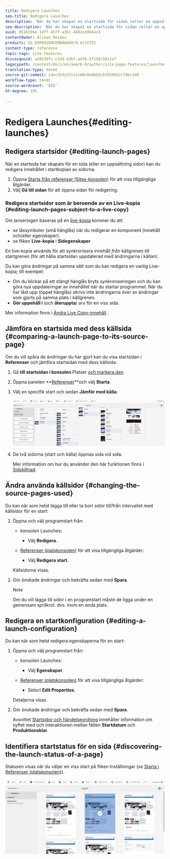 ```yaml
---
title: Redigera Launches
seo-title: Redigera Launches
description: 'När du har skapat en startsida för sidan (eller en uppsättning sidor) kan du redigera innehållet i startkopian av sidorna. '
seo-description: 'När du har skapat en startsida för sidan (eller en uppsättning sidor) kan du redigera innehållet i startkopian av sidorna. '
uuid: 851bcbbe-1dff-457f-a3bc-468ace9b4ac4
contentOwner: Alison Heimoz
products: SG_EXPERIENCEMANAGER/6.4/SITES
content-type: reference
topic-tags: site-features
discoiquuid: a28539fc-c1dd-43bf-a47b-5f158c5611a7
legacypath: /content/docs/en/aem/6-0/author/site-page-features/launches
translation-type: tm+mt
source-git-commit: cdec5b3c57ce1c80c0ed6b5cb7650b52cf9bc340
workflow-type: tm+mt
source-wordcount: '515'
ht-degree: 19%

---
```



# Redigera Launches{#editing-launches}

## Redigera startsidor {#editing-launch-pages}

När en startsida har skapats för en sida (eller en uppsättning sidor) kan du redigera innehållet i startkopian av sidorna.

1. Öppna [Starta från referenser (Sites-konsolen)](/help/sites-authoring/launches.md#launches-in-references-sites-console) för att visa tillgängliga åtgärder.
1. Välj **Gå till sidan** för att öppna sidan för redigering.

### Redigera startsidor som är beroende av en Live-kopia {#editing-launch-pages-subject-to-a-live-copy}

Om lanseringen baseras på en [live-kopia](/help/sites-administering/msm.md) kommer du att:

* se låssymboler (små hänglås) när du redigerar en komponent (innehåll och/eller egenskaper).
* se fliken **Live-kopia** i **Sidegenskaper**

En live-kopia används för att synkronisera innehåll *från* källgrenen *till* startgrenen (för att hålla startsidan uppdaterad med ändringarna i källan).

Du kan göra ändringar på samma sätt som du kan redigera en vanlig Live-kopia; till exempel:

* Om du klickar på ett stängt hänglås bryts synkroniseringen och du kan göra nya uppdateringar av innehållet när du startar programmet. När du har låst upp (öppet hänglås) skrivs inte ändringarna över av ändringar som gjorts på samma plats i källgrenen.
* **Gör uppehåll i** (och **återuppta**) arv för en viss sida.

Mer information finns i [Ändra Live Copy-innehåll](/help/sites-administering/msm-livecopy.md#changing-live-copy-content) .

## Jämföra en startsida med dess källsida {#comparing-a-launch-page-to-its-source-page}

Om du vill spåra de ändringar du har gjort kan du visa startsidan i **Referenser** och jämföra startsidan med dess källsida:

1. Gå **till startsidan i konsolen** Platser [och markera den](/help/sites-authoring/basic-handling.md#viewing-and-selecting-resources).
1. Öppna panelen **[Referenser](/help/sites-authoring/basic-handling.md#references)**och välj **Starta**.
1. Välj en specifik start och sedan **Jämför med källa**:

   ![chlimage_1-96](assets/chlimage_1-96.png)

1. De två sidorna (start och källa) öppnas sida vid sida.

   Mer information om hur du använder den här funktionen finns i [Sidskillnad](/help/sites-authoring/page-diff.md).

## Ändra använda källsidor {#changing-the-source-pages-used}

Du kan när som helst lägga till eller ta bort sidor till/från intervallet med källsidor för en start:

1. Öppna och välj programstart från:

   * konsolen [](/help/sites-authoring/launches.md#the-launches-console)Launches:

      * Välj **Redigera**.
   * [Referenser (platskonsolen)](/help/sites-authoring/launches.md#launches-in-references-sites-console) för att visa tillgängliga åtgärder:

      * Välj **Redigera start**.

   Källsidorna visas.

1. Gör önskade ändringar och bekräfta sedan med **Spara**.

   >[!NOTE]
   >
   >Om du vill lägga till sidor i en programstart måste de ligga under en gemensam språkrot. dvs. inom en enda plats.

## Redigera en startkonfiguration {#editing-a-launch-configuration}

Du kan när som helst redigera egenskaperna för en start:

1. Öppna och välj programstart från:

   * konsolen [](/help/sites-authoring/launches.md#the-launches-console)Launches:

      * Välj **Egenskaper**.
   * [Referenser (platskonsolen)](/help/sites-authoring/launches.md#launches-in-references-sites-console) för att visa tillgängliga åtgärder:

      * Select **Edit Properties**.

   Detaljerna visas.

1. Gör önskade ändringar och bekräfta sedan med **Spara**.

   Avsnittet [Startsidor och händelseordning](/help/sites-authoring/launches.md#launches-the-order-of-events) innehåller information om syftet med och interaktionen mellan fälten **Startdatum** och **Produktionsklar**.

## Identifiera startstatus för en sida {#discovering-the-launch-status-of-a-page}

Statusen visas när du väljer en viss start på fliken Inställningar (se [Starta i Referenser (platskonsolen)](/help/sites-authoring/launches.md#launches-in-references-sites-console)).

![chlimage_1-97](assets/chlimage_1-97.png)


